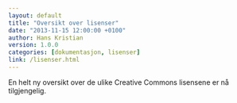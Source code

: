 ```yaml
---
layout: default
title: "Oversikt over lisenser"
date: "2013-11-15 12:00:00 +0100"
author: Hans Kristian
version: 1.0.0
categories: [dokumentasjon, lisenser]
link: /lisenser.html
---
```


En helt ny oversikt over de ulike Creative Commons lisensene er nå tilgjengelig.

